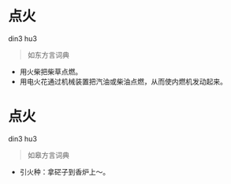 # 点火
din3 hu3
> 如东方言词典
- 用火柴把柴草点燃。
- 用电火花通过机械装置把汽油或柴油点燃，从而使内燃机发动起来。

# 点火
din3 hu3
> 如皋方言词典
- 引火种：拿硭子到香炉上～。
